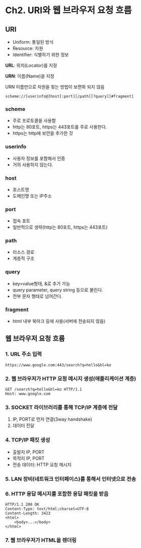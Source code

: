 # Ch2. URI와 웹 브라우저 요청 흐름

## URI

- Uniform: 통일된 방식
- Resource: 자원
- Identifier: 식별하기 위한 정보

**URL**: 위치(Locator)를 지정

**URN**: 이름(Name)을 지정

URN 이름만으로 자원을 찾는 방법이 보편화 되지 않음

```
scheme://[userinfo@]host[:port][/path][?query][#fragment]
```

### scheme

- 주로 프로토콜을 사용함
- http는 80포트, https는 443포트를 주로 사용한다.
- https는 http에 보안을 추가한 것

### userinfo

- 사용자 정보를 포함해서 인증
- 거의 사용하지 않는다.

### host

- 호스트명
- 도메인명 또는 IP주소

### port

-  접속 포트
- 일반적으로 생략(http는 80포트, https는 443포트)

### path

- 리소스 경로
- 계층적 구조

### query

- key=value형태, &로 추가 가능
- query parameter, query string 등으로 불린다.
- 전부 문자 형태로 넘어간다.

### fragment

- html 내부 북마크 등에 사용(서버에 전송되지 않음)



## 웹 브라우저 요청 흐름

### 1. URL 주소 입력

```
https://www.google.com:443/search?q=hello&hl=ko
```

### 2. 웹 브라우저가 HTTP 요청 메시지 생성(애플리케이션 계층)

```
GET /search?q=hello&hl=ko HTTP/1.1
Host: www.google.com
```

### 3. SOCKET 라이브러리를 통해 TCP/IP 계층에 전달

1. IP, PORT로 먼저 연결(3way handshake)
2. 데이터 전달

### 4. TCP/IP 패킷 생성

- 출발지 IP, PORT
- 목적지 IP, PORT
- 전송 데이터: HTTP 요청 메시지

### 5. LAN 장비(네트워크 인터페이스)를 통해서 인터넷으로 전송

### 6. HTTP 응답 메시지를 포함한 응답 패킷을 받음

```
HTTP/1.1 200 OK
Content-Type: text/html;charset=UTF-8
Content-Length: 3423
<html>
	<body>...</body>
</html>
```

### 7. 웹 브라우저가 HTML을 렌더링

